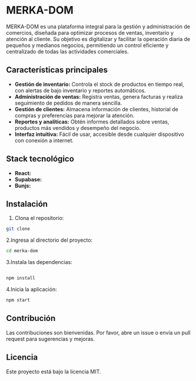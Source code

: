# MERKA-DOM

MERKA-DOM es una plataforma integral para la gestión y administración de comercios, diseñada para optimizar procesos de ventas, inventario y atención al cliente. Su objetivo es digitalizar y facilitar la operación diaria de pequeños y medianos negocios, permitiendo un control eficiente y centralizado de todas las actividades comerciales.

## Características principales

- **Gestión de inventario:** Controla el stock de productos en tiempo real, con alertas de bajo inventario y reportes automáticos.
- **Administración de ventas:** Registra ventas, genera facturas y realiza seguimiento de pedidos de manera sencilla.
- **Gestión de clientes:** Almacena información de clientes, historial de compras y preferencias para mejorar la atención.
- **Reportes y analíticas:** Obtén informes detallados sobre ventas, productos más vendidos y desempeño del negocio.
- **Interfaz intuitiva:** Fácil de usar, accesible desde cualquier dispositivo con conexión a internet.

## Stack tecnológico

- **React:**
- **Supabase:**
- **Bunjs:**

## Instalación

1. Clona el repositorio:

  ```bash
  git clone 
  ```

2.Ingresa al directorio del proyecto:

  ```bash
  cd merka-dom
  ```

3.Instala las dependencias:

  ```bash

  npm install
  ```

4.Inicia la aplicación:

  ```bash
  npm start
  ```

## Contribución

Las contribuciones son bienvenidas. Por favor, abre un issue o envía un pull request para sugerencias y mejoras.

## Licencia

Este proyecto está bajo la licencia MIT.

